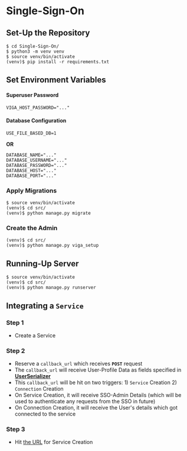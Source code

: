 # Single-Sign-On

## Set-Up the Repository
```
$ cd Single-Sign-On/
$ python3 -m venv venv
$ source venv/bin/activate
(venv)$ pip install -r requirements.txt
```

## Set Environment Variables

#### Superuser Password
```
VIGA_HOST_PASSWORD="..."
```
#### Database Configuration
```
USE_FILE_BASED_DB=1
```
**OR**
```
DATABASE_NAME="..."
DATABASE_USERNAME="..."
DATABASE_PASSWORD="..."
DATABASE_HOST="..."
DATABASE_PORT="..."
```

### Apply Migrations
```
$ source venv/bin/activate
(venv)$ cd src/
(venv)$ python manage.py migrate
```

### Create the Admin
```
(venv)$ cd src/
(venv)$ python manage.py viga_setup
```

## Running-Up Server
```
$ source venv/bin/activate
(venv)$ cd src/
(venv)$ python manage.py runserver
```

## Integrating a `Service`
### Step 1
- Create a Service
### Step 2
- Reserve a `callback_url` which receives **`POST`** request
- The `callback_url` will receive User-Profile Data as fields specified in **[UserSerializer](./src/users/serializers.py)**
- This `callback_url` will be hit on two triggers: 1) `Service` Creation 2) `Connection` Creation
- On Service Creation, it will receive SSO-Admin Details (which will be used to authenticate any requests from the SSO in future)
- On Connection Creation, it will receive the User's details which got connected to the service
### Step 3
- Hit [the URL](./src/services/urls.py) for Service Creation
